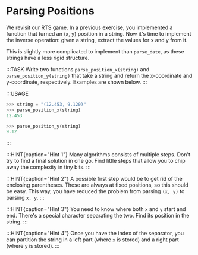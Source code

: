 # Parsing Positions

We revisit our RTS game.
In a previous exercise, you implemented a function that turned an (x, y) position in a string.
Now it's time to implement the inverse operation: given a string, extract the values for x and y from it.

This is slightly more complicated to implement than `parse_date`, as these strings have a less rigid structure.

:::TASK
Write two functions `parse_position_x(string)` and `parse_position_y(string)` that take a string and return the x-coordinate and y-coordinate, respectively.
Examples are shown below.
:::

:::USAGE

```python
>>> string = "(12.453, 9.120)"
>>> parse_position_x(string)
12.453

>>> parse_position_y(string)
9.12
```

:::

:::HINT{caption="Hint 1"}
Many algorithms consists of multiple steps.
Don't try to find a final solution in one go.
Find little steps that allow you to chip away the complexity in tiny bits.
:::

:::HINT{caption="Hint 2"}
A possible first step would be to get rid of the enclosing parentheses.
These are always at fixed positions, so this should be easy.
This way, you have reduced the problem from parsing `(x, y)` to parsing `x, y`.
:::

:::HINT{caption="Hint 3"}
You need to know where both `x` and `y` start and end.
There's a special character separating the two.
Find its position in the string.
:::

:::HINT{caption="Hint 4"}
Once you have the index of the separator, you can partition the string in a left part (where `x` is stored) and a right part (where `y` is stored).
:::
